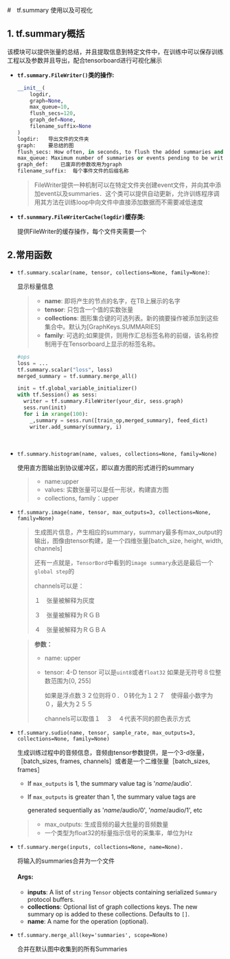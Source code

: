 #　tf.summary 使用以及可视化

## 1. tf.summary概括

该模块可以提供张量的总结，并且提取信息到特定文件中，在训练中可以保存训练工程以及参数并且导出，配合tensorboard进行可视化展示

+ **`tf.summary.FileWriter()`类的操作:** 

  ```python
  __init__(
      logdir,
      graph=None,
      max_queue=10,
      flush_secs=120,
      graph_def=None,
      filename_suffix=None
  )
  logdir:   导出文件的文件夹
  graph:	要总结的图
  flush_secs: How often, in seconds, to flush the added summaries and events to disk.
  max_queue: Maximum number of summaries or events pending to be written to disk before one of the 'add' calls block.
  graph_def:	已废弃的参数改用为graph
  filename_suffix:	每个事件文件的后缀名称
  ```

  > FileWriter提供一种机制可以在特定文件夹创建event文件，并向其中添加event以及summaries．这个类可以提供自动更新，允许训练程序调用其方法在训练loop中向文件中直接添加数据而不需要减低速度

+ **`tf.sunmmary.FileWriterCache(logdir)`缓存类:**

  提供FileWriter的缓存操作，每个文件夹需要一个

## 2.常用函数

+ `tf.summary.scalar(name, tensor, collections=None, family=None)`:

  显示标量信息

  > - **name**: 即将产生的节点的名字，在TB上展示的名字
  > - **tensor**: 只包含一个值的实数张量
  > - **collections**: 图形集合键的可选列表。新的摘要操作被添加到这些集合中。默认为[GraphKeys.SUMMARIES]
  > - **family**: 可选的;如果提供，则用作汇总标签名称的前缀，该名称控制用于在Tensorboard上显示的标签名称。

  ```python
  #ops
  loss = ...
  tf.summary.scalar("loss", loss)
  merged_summary = tf.summary.merge_all()

  init = tf.global_variable_initializer()
  with tf.Session() as sess:
    writer = tf.summary.FileWriter(your_dir, sess.graph)
    sess.run(init)
    for i in xrange(100):
      _,summary = sess.run([train_op,merged_summary], feed_dict)
      writer.add_summary(summary, i)
  ```

  ​

+ `tf.summary.histogram(name, values, collections=None, family=None)`

  使用直方图输出到协议缓冲区，即以直方图的形式进行的summary

  > + name:upper
  > + values: 实数张量可以是任一形状，构建直方图
  > + collections, family：upper

+ `tf.summary.image(name, tensor, max_outputs=3, collections=None, family=None)`

  > 生成图片信息，产生相应的summary，summary最多有max_output的输出，图像由tensor构建，是一个四维张量[batch_size, height, width, channels]
  >
  > 还有一点就是，`TensorBord`中看到的`image summary`永远是最后一个`global step`的
  >
  > channels可以是：
  >
  > １　张量被解释为灰度
  >
  > ３　张量被解释为ＲＧＢ
  >
  > ４　张量被解释为ＲＧＢＡ

  > **参数：**
  >
  > + name: upper
  >
  > + tensor: 4-D tensor 可以是`uint8`或者`float32`   如果是无符号８位整数范围为[0, 255]
  >
  >   如果是浮点数３２位则将０．０转化为１２７　使得最小数字为０，最大为２５５
  >
  >   channels可以取值１　３　４代表不同的颜色表示方式

+ `tf.summary.sudio(name, tensor, sample_rate, max_outputs=3, collections=None, family=None)`

  生成训练过程中的音频信息，音频由tensor参数提供，是一个3-d张量，［batch_sizes, frames, channels］或者是一个二维张量［batch_sizes, frames］

   * If `max_outputs` is 1, the summary value tag is '*name*/audio'.

   * If `max_outputs` is greater than 1, the summary value tags are

      generated sequentially as '*name*/audio/0', '*name*/audio/1', etc

  > + max_outputs: 生成音频的最大批量的音频数量
  > + 一个类型为float32的标量指示信号的采集率，单位为Hz

+ `tf.summary.merge(inputs, collections=None, name=None).`

  将输入的summaries合并为一个文件

  #### Args:

  - **inputs**: A list of `string` `Tensor` objects containing serialized `Summary` protocol buffers.
  - **collections**: Optional list of graph collections keys. The new summary op is added to these collections. Defaults to `[]`.
  - **name**: A name for the operation (optional).

+ `tf.summary.merge_all(key='summaries', scope=None)`

  合并在默认图中收集到的所有Summaries

  ​

